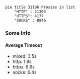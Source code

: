 
```mermaid
pie title 31196 Proxies in list
    "HTTP" : 21303
    "HTTPS": 4177
    "SOCKS" : 8846
```

### Some Info
#### Average Timeout

- mixed: 3.5s
- http: 1.9s
- https: 8.6s
- socks: 6.4s